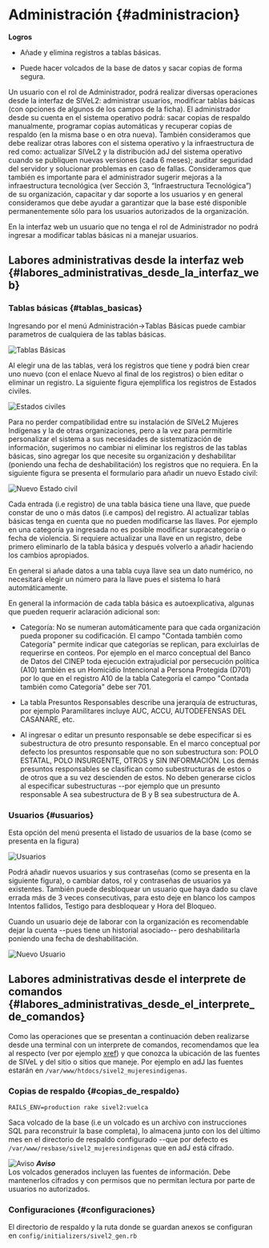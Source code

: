  
# Administración {#administracion}

**Logros**

* Añade y elimina registros a tablas básicas.

* Puede hacer volcados de la base de datos y sacar copias de forma segura.

Un usuario con el rol de Administrador, podrá realizar diversas operaciones desde 
la interfaz de SIVeL2: administrar usuarios, modificar tablas básicas (con opciones 
de algunos de los campos de la ficha). El administrador desde su cuenta en el sistema 
operativo podrá: sacar copias de respaldo manualmente, programar copias automáticas 
y recuperar copias de respaldo (en la misma base o en otra nueva). También 
consideramos que debe realizar otras labores con el sistema operativo y la 
infraestructura de red como: actualizar SIVeL2 y la distribución adJ del sistema 
operativo cuando se publiquen nuevas versiones (cada 6 meses); auditar seguridad 
del servidor y solucionar problemas en caso de fallas. Consideramos que también es 
importante para el administrador sugerir mejoras a la infraestructura tecnológica 
(ver Sección 3, “Infraestructura Tecnológica”) de su organización, capacitar y dar 
soporte a los usuarios y en general consideramos que debe ayudar a garantizar que 
la base esté disponible permanentemente sólo para los usuarios autorizados de la 
organización.

En la interfaz web un usuario que no tenga el rol de Administrador no podrá 
ingresar a modificar tablas básicas ni a manejar usuarios.

## Labores administrativas desde la interfaz web {#labores_administrativas_desde_la_interfaz_web}

### Tablas básicas {#tablas_basicas}

Ingresando por el menú Administración->Tablas Básicas puede cambiar parametros de 
cualquiera de las tablas básicas.

![Tablas Básicas](img/tablas_basicas.png)

Al elegir una de las tablas, verá los registros que tiene y podrá bien crear uno 
nuevo (con el enlace Nuevo al final de los registros) o bien editar o eliminar un 
registro. La siguiente figura ejemplifica los registros de Estados civiles.

![Estados civiles](img/estados_civiles.png)

Para no perder compatibilidad entre su instalación de SIVeL2 Mujeres Indígenas y la de otras 
organizaciones, pero a la vez para permitirle personalizar el sistema a sus 
necesidades de sistematización de información, sugerimos no cambiar ni eliminar 
los registros de las tablas básicas, sino agregar los que necesite su organización 
y deshabilitar (poniendo una fecha de deshabilitación) los registros que no requiera. 
En la siguiente figura se presenta el formulario para añadir un nuevo Estado civil:

![Nuevo Estado civil](img/nuevo_estado_civil.png)

Cada entrada (i.e registro) de una tabla básica tiene una llave, que puede constar 
de uno o más datos (i.e campos) del registro. Al actualizar tablas básicas tenga en 
cuenta que no pueden modificarse las llaves. Por ejemplo en una categoría ya ingresada 
no es posible modificar supracategoría o fecha de violencia. Si requiere actualizar 
una llave en un registro, debe primero eliminarlo de la tabla básica y después 
volverlo a añadir haciendo los cambios apropiados.

En general si añade datos a una tabla cuya llave sea un dato numérico, no 
necesitará elegir un número para la llave pues el sistema lo hará automáticamente.

En general la información de cada tabla básica es autoexplicativa, algunas que 
pueden requerir aclaración adicional son:

* Categoría: No se numeran automáticamente para que cada organización pueda proponer 
su codificación. El campo "Contada también como Categoría" permite indicar que 
categorías se replican, para excluirlas de requerirse en conteos. 
Por ejemplo en el marco conceptual del Banco de Datos del CINEP toda ejecución 
extrajudicial por persecución política (A10) también es un Homicidio Intencional a 
Persona Protegida (D701) por lo que en el registro A10 de la tabla Categoría el 
campo "Contada también como Categoría" debe ser 701.

* La tabla Presuntos Responsables describe una jerarquía de estructuras, por ejemplo 
Paramilitares incluye AUC, ACCU, AUTODEFENSAS DEL CASANARE, etc.

* Al ingresar o editar un presunto responsable se debe especificar si es 
subestructura de otro presunto responsable. En el marco conceptual por defecto los 
presuntos responsable que no son subestructura son: POLO ESTATAL, POLO INSURGENTE, 
OTROS y SIN INFORMACIÓN. Los demás presuntos responsables se clasifican como 
subestructuras de estos o de otros que a su vez descienden de estos. No deben 
generarse ciclos al especificar subestructuras --por ejemplo que un presunto 
responsable A sea subestructura de B y B  sea subestructura de A.

### Usuarios {#usuarios}

Esta opción del menú presenta el listado de usuarios de la base (como se 
presenta en la figura)

![Usuarios](img/usuario.png)

Podrá añadir nuevos usuarios y sus contraseñas (como se presenta en la siguiente 
figura), o cambiar datos, rol y contraseñas de usuarios ya existentes. También 
puede desbloquear un usuario que haya dado su clave errada más de 3 veces 
consecutivas, para esto deje en blanco los campos Intentos fallidos, Testigo para 
desbloquear y Hora del Bloqueo.

Cuando un usuario deje de laborar con la organización es recomendable dejar la 
cuenta --pues tiene un historial asociado-- pero deshabilitarla poniendo una fecha 
de deshabilitación.

![Nuevo Usuario](img/nuevo_usuario.png)


## Labores administrativas desde el interprete de comandos {#labores_administrativas_desde_el_interprete_de_comandos}

Como las operaciones que se presentan a continuación deben realizarse desde una 
terminal con un interprete de comandos, recomendamos que lea al respecto (ver por 
ejemplo [xref](#basico_OpenBSD)) y que conozca la ubicación de las fuentes de SIVeL 
y del sitio o sitios que maneje. Por ejemplo en adJ las fuentes estarán 
en ```/var/www/htdocs/sivel2_mujeresindigenas```.

### Copias de respaldo {#copias_de_respaldo}

```RAILS_ENV=production rake sivel2:vuelca```

Saca volcado de la base (i.e un volcado es un archivo con instrucciones SQL para 
reconstruir la base completa), lo almacena junto con los del último mes en el 
directorio de respaldo configurado --que por defecto es 
```/var/www/resbase/sivel2_mujeresindigenas``` que en adJ está cifrado.

![Aviso](img/aviso.png)
***Aviso***  
Los volcados generados incluyen las fuentes de información. Debe mantenerlos cifrados 
y con permisos que no permitan lectura por parte de usuarios no autorizados.

### Configuraciones {#configuraciones}

El directorio de respaldo y la ruta donde se guardan anexos se configuran en 
```config/initializers/sivel2_gen.rb```


